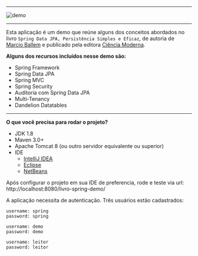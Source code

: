 ----------

![demo](https://ec1322d8-a-62cb3a1a-s-sites.googlegroups.com/site/mballemrep/app-demo.gif)


----------


Esta aplicação é um demo que reúne alguns dos conceitos abordados no livro `Spring Data JPA, Persistência Simples e Eficaz`, de autoria de [Marcio Ballem](http://www.mballem.com/) e publicado pela editora [Ciência Moderna](http://www.lcm.com.br/site/#/livros/detalhesLivro/spring-data-jpa---persistencia-simples-e-eficaz.html).

**Alguns dos recursos incluídos nesse demo são:**

* Spring Framework
* Spring Data JPA
* Spring MVC
* Spring Security
* Auditoria com Spring Data JPA
* Multi-Tenancy
* Dandelion Datatables


----------

**O que você precisa para rodar o projeto?**

* JDK 1.8
* Maven 3.0+
* Apache Tomcat 8 (ou outro servidor equivalente ou superior)
* IDE 
	* [IntelliJ IDEA](https://spring.io/guides/gs/intellij-idea/)
	* [Eclipse](http://www.eclipse.org/home/index.php)
	* [NetBeans](https://netbeans.org/downloads/)

Após configurar o projeto em sua IDE de preferencia, rode e teste via url:
http://localhost:8080/livro-spring-demo/

A aplicação necessita de autenticação. Três usuários estão cadastrados:
>
    username: spring 
    password: spring
>
    username: demo
    password: demo
>
    username: leitor
    password: leitor

